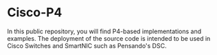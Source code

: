 # Cisco-P4
In this public repository, you will find P4-based implementations and examples. The deployment of the source code is intended to be used in Cisco Switches and SmartNIC such as Pensando's DSC.
